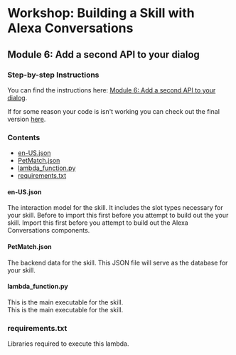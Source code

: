 # Workshop: Building a Skill with Alexa Conversations

## Module 6: Add a second API to your dialog

### Step-by-step Instructions

You can find the instructions here: [Module 6: Add a second API to your dialog](https://developer.amazon.com/en-US/alexa/alexa-skills-kit/get-deeper/tutorials-code-samples/build-multi-turn-skills-with-alexa-conversations/module-6).

If for some reason your code is isn't working you can check out the final version [here](../final).

### Contents

* [en-US.json](./en-US.json)
* [PetMatch.json](./PetMatch.json)
* [lambda_function.py](./lambda_function.py)
* [requirements.txt](./requirements.txt)

#### en-US.json

The interaction model for the skill. It includes the slot types necessary for 
your skill. Before to import this first before you attempt to build out the 
your skill. Import this first before you attempt to build out the 
Alexa Conversations components.

#### PetMatch.json

The backend data for the skill. This JSON file will serve as the database for 
your skill. 

#### lambda_function.py

This is the main executable for the skill.  
This is the main executable for the skill.  

### requirements.txt

Libraries required to execute this lambda.
